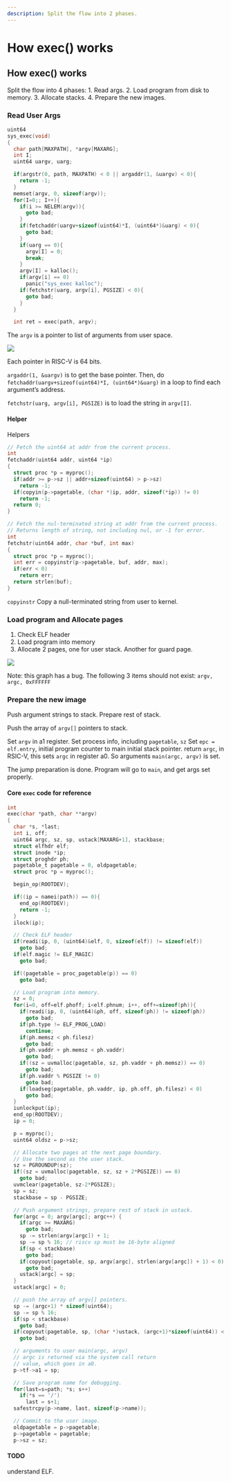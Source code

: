 ```yaml
---
description: Split the flow into 2 phases.
---
```


# How exec\(\) works

## How exec\(\) works

Split the flow into 4 phases: 1. Read args. 2. Load program from disk to memory. 3. Allocate stacks. 4. Prepare the new images.

### Read User Args

```c
uint64
sys_exec(void)
{
  char path[MAXPATH], *argv[MAXARG];
  int I;
  uint64 uargv, uarg;

  if(argstr(0, path, MAXPATH) < 0 || argaddr(1, &uargv) < 0){
    return -1;
  }
  memset(argv, 0, sizeof(argv));
  for(I=0;; I++){
    if(i >= NELEM(argv)){
      goto bad;
    }
    if(fetchaddr(uargv+sizeof(uint64)*I, (uint64*)&uarg) < 0){
      goto bad;
    }
    if(uarg == 0){
      argv[I] = 0;
      break;
    }
    argv[I] = kalloc();
    if(argv[i] == 0)
      panic("sys_exec kalloc");
    if(fetchstr(uarg, argv[i], PGSIZE) < 0){
      goto bad;
    }
  }

  int ret = exec(path, argv);
```

The `argv` is a pointer to list of arguments from user space. 

![](../.gitbook/assets/image%20%2810%29.png)

Each pointer in RISC-V is 64 bits.

`argaddr(1, &uargv)` is to get the base pointer. Then, do `fetchaddr(uargv+sizeof(uint64)*I, (uint64*)&uarg)` in a loop to find each argument’s address.

`fetchstr(uarg, argv[i], PGSIZE)` is to load the string in `argv[I]`.

#### Helper

Helpers

```c
// Fetch the uint64 at addr from the current process.
int
fetchaddr(uint64 addr, uint64 *ip)
{
  struct proc *p = myproc();
  if(addr >= p->sz || addr+sizeof(uint64) > p->sz)
    return -1;
  if(copyin(p->pagetable, (char *)ip, addr, sizeof(*ip)) != 0)
    return -1;
  return 0;
}
```

```c
// Fetch the nul-terminated string at addr from the current process.
// Returns length of string, not including nul, or -1 for error.
int
fetchstr(uint64 addr, char *buf, int max)
{
  struct proc *p = myproc();
  int err = copyinstr(p->pagetable, buf, addr, max);
  if(err < 0)
    return err;
  return strlen(buf);
}
```

`copyinstr` Copy a null-terminated string from user to kernel.

### Load program and Allocate pages

1. Check ELF header
2. Load program into memory
3. Allocate 2 pages, one for user stack. Another for guard page.

![](../.gitbook/assets/image%20%2827%29.png)

Note: this graph has a bug. The following 3 items should not exist: `argv, argc, 0xFFFFFF`

### Prepare the new image

Push argument strings to stack. Prepare rest of stack.

Push the array of `argv[]` pointers to stack.

Set `argv` in a1 register. Set process info, including `pagetable`, `sz` Set `epc = elf.entry`, initial program counter to main initial stack pointer. return `argc`, in RSIC-V, this sets `argc` in register a0. So arguments `main(argc, argv)` is set.

The jump preparation is done. Program will go to `main`, and get args set properly.

#### Core `exec` code for reference

```c
int
exec(char *path, char **argv)
{
  char *s, *last;
  int i, off;
  uint64 argc, sz, sp, ustack[MAXARG+1], stackbase;
  struct elfhdr elf;
  struct inode *ip;
  struct proghdr ph;
  pagetable_t pagetable = 0, oldpagetable;
  struct proc *p = myproc();

  begin_op(ROOTDEV);

  if((ip = namei(path)) == 0){
    end_op(ROOTDEV);
    return -1;
  }
  ilock(ip);

  // Check ELF header
  if(readi(ip, 0, (uint64)&elf, 0, sizeof(elf)) != sizeof(elf))
    goto bad;
  if(elf.magic != ELF_MAGIC)
    goto bad;

  if((pagetable = proc_pagetable(p)) == 0)
    goto bad;

  // Load program into memory.
  sz = 0;
  for(i=0, off=elf.phoff; i<elf.phnum; i++, off+=sizeof(ph)){
    if(readi(ip, 0, (uint64)&ph, off, sizeof(ph)) != sizeof(ph))
      goto bad;
    if(ph.type != ELF_PROG_LOAD)
      continue;
    if(ph.memsz < ph.filesz)
      goto bad;
    if(ph.vaddr + ph.memsz < ph.vaddr)
      goto bad;
    if((sz = uvmalloc(pagetable, sz, ph.vaddr + ph.memsz)) == 0)
      goto bad;
    if(ph.vaddr % PGSIZE != 0)
      goto bad;
    if(loadseg(pagetable, ph.vaddr, ip, ph.off, ph.filesz) < 0)
      goto bad;
  }
  iunlockput(ip);
  end_op(ROOTDEV);
  ip = 0;

  p = myproc();
  uint64 oldsz = p->sz;

  // Allocate two pages at the next page boundary.
  // Use the second as the user stack.
  sz = PGROUNDUP(sz);
  if((sz = uvmalloc(pagetable, sz, sz + 2*PGSIZE)) == 0)
    goto bad;
  uvmclear(pagetable, sz-2*PGSIZE);
  sp = sz;
  stackbase = sp - PGSIZE;

  // Push argument strings, prepare rest of stack in ustack.
  for(argc = 0; argv[argc]; argc++) {
    if(argc >= MAXARG)
      goto bad;
    sp -= strlen(argv[argc]) + 1;
    sp -= sp % 16; // riscv sp must be 16-byte aligned
    if(sp < stackbase)
      goto bad;
    if(copyout(pagetable, sp, argv[argc], strlen(argv[argc]) + 1) < 0)
      goto bad;
    ustack[argc] = sp;
  }
  ustack[argc] = 0;

  // push the array of argv[] pointers.
  sp -= (argc+1) * sizeof(uint64);
  sp -= sp % 16;
  if(sp < stackbase)
    goto bad;
  if(copyout(pagetable, sp, (char *)ustack, (argc+1)*sizeof(uint64)) < 0)
    goto bad;

  // arguments to user main(argc, argv)
  // argc is returned via the system call return
  // value, which goes in a0.
  p->tf->a1 = sp;

  // Save program name for debugging.
  for(last=s=path; *s; s++)
    if(*s == '/')
      last = s+1;
  safestrcpy(p->name, last, sizeof(p->name));

  // Commit to the user image.
  oldpagetable = p->pagetable;
  p->pagetable = pagetable;
  p->sz = sz;
```

#### TODO

understand ELF.


